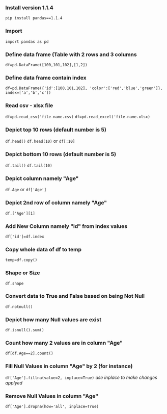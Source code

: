 ### Install version 1.1.4
`pip install pandas==1.1.4`

### Import
`import pandas as pd`

### Define data frame (Table with 2 rows and 3 columns
`df=pd.DataFrame([100,101,102],[1,2])`

### Define data frame contain index
`df=pd.DataFrame({'id':[100,101,102], 'color':['red','blue','green']}, index=['a','b','c'])`

### Read csv - xlsx file
`df=pd.read_csv('file-name.csv)`
`df=pd.read_excel('file-name.xlsx)`

### Depict top 10 rows (default number is 5)
`df.head()`
`df.head(10)` or `df[:10]`

### Depict bottom 10 rows (default number is 5)
`df.tail()`
`df.tail(10)`

### Depict column namely "Age"
`df.Age` or `df['Age']`

### Depict 2nd row of column namely "Age"
`df.['Age'][1]`

### Add New Column namely "id" from index values
`df['id']=df.index`

### Copy whole data of df to temp
`temp=df.copy()`

### Shape or Size
`df.shape`

### Convert data to True and False based on being Not Null
`df.notnull()`

### Depict how many Null values are exist
`df.isnull().sum()`

### Count how many 2 values are in column "Age"
`df[df.Age==2].count()`

### Fill Null Values in column "Age" by 2 (for instance)
`df['Age'].fillna(value=2, inplace=True)` *use inplace to make changes applyed*

### Remove Null Values in column "Age"
`df['Age'].dropna(how='all', inplace=True)`



